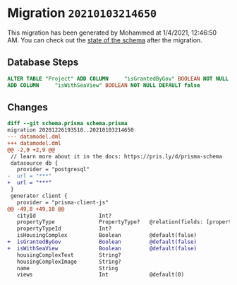 # Migration `20210103214650`

This migration has been generated by Mohammed at 1/4/2021, 12:46:50 AM.
You can check out the [state of the schema](./schema.prisma) after the migration.

## Database Steps

```sql
ALTER TABLE "Project" ADD COLUMN     "isGrantedByGov" BOOLEAN NOT NULL DEFAULT false,
ADD COLUMN     "isWithSeaView" BOOLEAN NOT NULL DEFAULT false
```

## Changes

```diff
diff --git schema.prisma schema.prisma
migration 20201226193518..20210103214650
--- datamodel.dml
+++ datamodel.dml
@@ -2,9 +2,9 @@
 // learn more about it in the docs: https://pris.ly/d/prisma-schema
 datasource db {
   provider = "postgresql"
-  url = "***"
+  url = "***"
 }
 generator client {
   provider = "prisma-client-js"
@@ -49,8 +49,10 @@
   cityId                    Int?
   propertyType              PropertyType?   @relation(fields: [propertyTypeId], references: [id])
   propertyTypeId            Int?
   isHousingComplex          Boolean         @default(false)
+  isGrantedByGov            Boolean         @default(false)
+  isWithSeaView             Boolean         @default(false)
   housingComplexText        String?
   housingComplexImage       String?
   name                      String
   views                     Int             @default(0)
```


